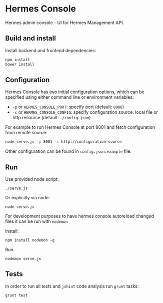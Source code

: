 Hermes Console
====

Hermes admin console - UI for Hermes Management API.

## Build and install

Install backend and frontend dependencies:

```bash
npm install
bower install
```

## Configuration

Hermes Console has two initial configuration options, which can be specified using either
command line or environment variables:

* `-p` or `HERMES_CONSOLE_PORT`: specify port (default: `8000`)
* `-c` or `HERMES_CONSOLE_CONFIG`: specify configuration source: local file or http resource (default: `./config.json`)

For example to run Hermes Console at port 8001 and fetch configuration from remote source:

```bash
node serve.js -p 8001 -c http://configuration-source
```

Other configuration can be found in `config.json.example` file.

## Run

Use provided node script:

```
./serve.js
```

Or explicitly via node:

```
node serve.js
```

For development purposes to have hermes console autoreload changed files it can be run with `nodemon`

Install:
```
npm install nodemon -g
```
Run:
```
nodemon serve.js
```

## Tests

In order to run all tests and `jshint` code analysis run `grunt` tasks:

```
grunt test
```
